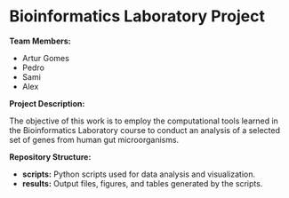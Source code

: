 # Bioinformatics Laboratory Project

**Team Members:**

* Artur Gomes
* Pedro
* Sami
* Alex

**Project Description:**

The objective of this work is to employ the computational tools learned in the Bioinformatics Laboratory course to conduct an analysis of a selected set of genes from human gut microorganisms.

**Repository Structure:**

* **scripts:** Python scripts used for data analysis and visualization.
* **results:** Output files, figures, and tables generated by the scripts.
